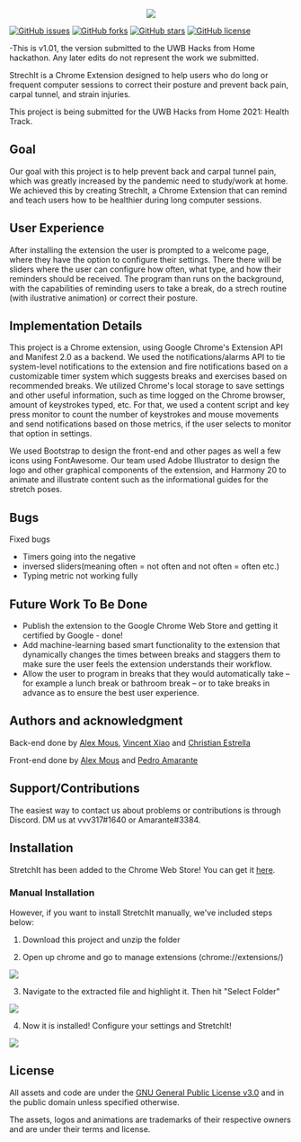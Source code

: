 <p align="center">
    <img src="https://github.com/UWB-Hacks-From-Home-Project/StretchIt/blob/fb6015c5b14907941ac46cac9bb7f49a40c9870a/assets/logo%20without%20background.png">
</p>

[![GitHub issues](https://img.shields.io/github/issues/UWB-Hacks-From-Home-Project/Project)](https://github.com/UWB-Hacks-From-Home-Project/Project/issues) [![GitHub forks](https://img.shields.io/github/forks/UWB-Hacks-From-Home-Project/Project)](https://github.com/UWB-Hacks-From-Home-Project/Project/network) [![GitHub stars](https://img.shields.io/github/stars/UWB-Hacks-From-Home-Project/Project)](https://github.com/UWB-Hacks-From-Home-Project/Project/stargazers) [![GitHub license](https://img.shields.io/github/license/UWB-Hacks-From-Home-Project/Project)](https://github.com/UWB-Hacks-From-Home-Project/Project/blob/main/COPYING) 


-This is v1.01, the version submitted to the UWB Hacks from Home hackathon. Any later edits do not represent the work we submitted.

StrechIt is a Chrome Extension designed to help users who do long or frequent computer sessions to correct their posture and prevent back pain, carpal tunnel, and strain injuries.

This project is being submitted for the UWB Hacks from Home 2021: Health Track.

## Goal
Our goal with this project is to help prevent back and carpal tunnel pain, which was greatly increased by the pandemic need to study/work at home. We achieved this by creating StrechIt, a Chrome Extension that can remind and teach users how to be healthier during long computer sessions. 

## User Experience
After installing the extension the user is prompted to a welcome page, where they have the option to configure their settings. There there will be sliders where the user can configure how often, what type, and how their reminders should be received. The program than runs on the background, with the capabilities of reminding users to take a break, do a strech routine (with ilustrative animation) or correct their posture.

## Implementation Details
This project is a Chrome extension, using Google Chrome's Extension API and Manifest 2.0 as a backend. We used the notifications/alarms API to tie system-level notifications to the extension and fire notifications based on a customizable timer system which suggests breaks and exercises based on recommended breaks. We utilized Chrome's local storage to save settings and other useful information, such as time logged on the Chrome browser, amount of keystrokes typed, etc. For that, we used a content script and key press monitor to count the number of keystrokes and mouse movements and send notifications based on those metrics, if the user selects to monitor that option in settings. 

We used Bootstrap to design the front-end and other pages as well a few icons using FontAwesome. Our team used Adobe Illustrator to design the logo and other graphical components of the extension, and Harmony 20 to animate and illustrate content such as the informational guides for the stretch poses. 

## Bugs
Fixed bugs
- Timers going into the negative
- inversed sliders(meaning often = not often and not often = often etc.)
- Typing metric not working fully

## Future Work To Be Done
- Publish the extension to the Google Chrome Web Store and getting it certified by Google - done!
- Add machine-learning based smart functionality to the extension that dynamically changes the times between breaks and staggers them to make sure the user feels the extension understands their workflow. 
- Allow the user to program in breaks that they would automatically take – for example a lunch break or bathroom break – or to take breaks in advance as to ensure the best user experience. 

## Authors and acknowledgment
Back-end done by [Alex Mous](https://github.com/alex-mous), [Vincent Xiao](https://github.com/vvv317) and [Christian Estrella](https://github.com/lil206chris)

Front-end done by [Alex Mous](https://github.com/alex-mous) and [Pedro Amarante](https://github.com/pedrodeoliamarante) 

## Support/Contributions
The easiest way to contact us about problems or contributions is through Discord. DM us at vvv317#1640 or Amarante#3384.

## Installation
StretchIt has been added to the Chrome Web Store! You can get it [here](https://chrome.google.com/webstore/detail/stretchit/pkcjhigdfegkdliiflopbpchpgmpackh).

### Manual Installation
However, if you want to install StretchIt manually, we've included steps below:

1. Download this project and unzip the folder


2. Open up chrome and go to manage extensions (chrome://extensions/)
<p>
    <img src="https://github.com/UWB-Hacks-From-Home-Project/StretchIt/blob/main/assets/readme_images/setup1.png">
</p>

3. Navigate to the extracted file and highlight it. Then hit "Select Folder"
<p>
    <img src="https://github.com/UWB-Hacks-From-Home-Project/StretchIt/blob/main/readme_images/setup2.png">
</p>

4. Now it is installed! Configure your settings and StretchIt!
<p>
    <img src="https://github.com/UWB-Hacks-From-Home-Project/StretchIt/blob/main/assets/readme_images/welcomescreen.png">
</p>

## License 

All assets and code are under the [GNU General Public License v3.0](https://github.com/UWB-Hacks-From-Home-Project/Project/blob/main/COPYING) and in the public domain unless specified otherwise.

The assets, logos and animations are trademarks of their respective owners and are under their terms and license.